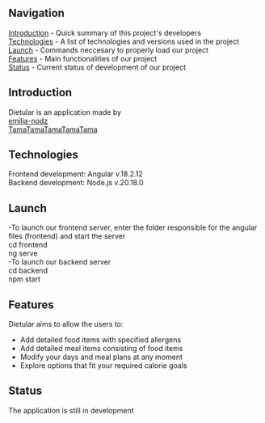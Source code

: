 ## Navigation
[Introduction](#introduction) - Quick summary of this project's developers <br>
[Technologies](#technologies) - A list of technologies and versions used in the project <br>
[Launch](#launch) - Commands neccesary to properly load our project <br>
[Features](#features) - Main functionalities of our project <br>
[Status](#status) - Current status of development of our project <br>

## Introduction
Dietular is an application made by <br>
[emilia-nodz](https://github.com/emilia-nodz) <br>
[TamaTamaTamaTamaTama](https://github.com/TamaTamaTamaTamaTama) <br>

## Technologies
Frontend development: Angular v.18.2.12  <br>
Backend development: Node.js v.20.18.0  <br>

## Launch
-To launch our frontend server, enter the folder responsible for the angular files (frontend) and start the server  <br>
cd frontend  <br>
ng serve  <br>
-To launch our backend server  <br>
cd backend  <br>
npm start  <br>

## Features
Dietular aims to allow the users to:  <br>
- Add detailed food items with specified allergens  <br>
- Add detailed meal items consisting of food items  <br>
- Modify your days and meal plans at any moment  <br>
- Explore options that fit your required calorie goals <br>

## Status
The application is still in development



